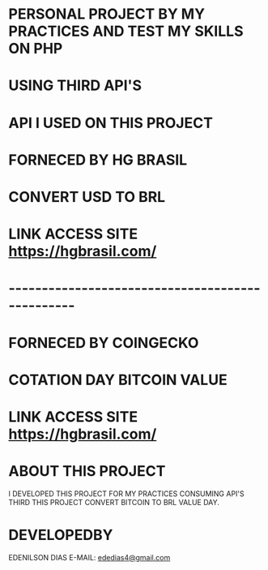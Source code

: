# PERSONAL PROJECT BY MY PRACTICES AND TEST MY SKILLS ON PHP
# USING THIRD API'S
# API I USED ON THIS PROJECT
  # FORNECED BY HG BRASIL
  # CONVERT USD TO BRL
  # LINK ACCESS SITE https://hgbrasil.com/
  # ------------------------------------------------
  # FORNECED BY COINGECKO
  # COTATION DAY BITCOIN VALUE
  # LINK ACCESS SITE https://hgbrasil.com/

# ABOUT THIS PROJECT
  I DEVELOPED THIS PROJECT FOR MY PRACTICES CONSUMING API'S THIRD
  THIS PROJECT CONVERT BITCOIN TO BRL VALUE DAY.

# DEVELOPEDBY
  EDENILSON DIAS
  E-MAIL: ededias4@gmail.com